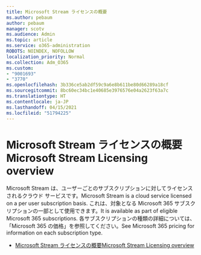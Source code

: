 ```yaml
---
title: Microsoft Stream ライセンスの概要
ms.author: pebaum
author: pebaum
manager: scotv
ms.audience: Admin
ms.topic: article
ms.service: o365-administration
ROBOTS: NOINDEX, NOFOLLOW
localization_priority: Normal
ms.collection: Adm_O365
ms.custom:
- "9001693"
- "3770"
ms.openlocfilehash: 3b336ce5ab2df59c9a6e8b611be80d66289a18cf
ms.sourcegitcommit: 8bc60ec34bc1e40685e3976576e04a2623f63a7c
ms.translationtype: HT
ms.contentlocale: ja-JP
ms.lasthandoff: 04/15/2021
ms.locfileid: "51794225"
---
```

# <a name="microsoft-stream-licensing-overview"></a><span data-ttu-id="e0ce1-102">Microsoft Stream ライセンスの概要</span><span class="sxs-lookup"><span data-stu-id="e0ce1-102">Microsoft Stream Licensing overview</span></span>

<span data-ttu-id="e0ce1-103">Microsoft Stream は、ユーザーごとのサブスクリプションに対してライセンスされるクラウド サービスです。</span><span class="sxs-lookup"><span data-stu-id="e0ce1-103">Microsoft Stream is a cloud service licensed on a per user subscription basis.</span></span> <span data-ttu-id="e0ce1-104">これは、対象となる Microsoft 365 サブスクリプションの一部として使用できます。</span><span class="sxs-lookup"><span data-stu-id="e0ce1-104">It is available as part of eligible Microsoft 365 subscriptions.</span></span> <span data-ttu-id="e0ce1-105">各サブスクリプションの種類の詳細については、「Microsoft 365 の価格」を参照してください。</span><span class="sxs-lookup"><span data-stu-id="e0ce1-105">See Microsoft 365 pricing for information on each subscription type.</span></span>

- [<span data-ttu-id="e0ce1-106">Microsoft Stream ライセンスの概要</span><span class="sxs-lookup"><span data-stu-id="e0ce1-106">Microsoft Stream Licensing overview</span></span>](https://docs.microsoft.com/stream/license-overview)